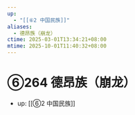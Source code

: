 ```yaml
---
up:
  - "[[⑥2 中国民族]]"
aliases:
  - 德昂族（崩龙）
ctime: 2025-03-01T13:34:21+08:00
mtime: 2025-10-01T11:40:32+08:00
---
```


# ⑥264 德昂族（崩龙）

- up: [[⑥2 中国民族]]
